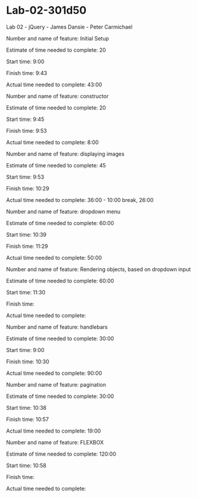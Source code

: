 # Lab-02-301d50
Lab 02 - jQuery - James Dansie - Peter Carmichael


Number and name of feature: Initial Setup

Estimate of time needed to complete: 20

Start time: 9:00

Finish time: 9:43

Actual time needed to complete: 43:00

<!-- ------------------------------------------- -->

Number and name of feature: constructor

Estimate of time needed to complete: 20

Start time: 9:45

Finish time: 9:53

Actual time needed to complete: 8:00

<!-- ------------------------------------------- -->

Number and name of feature: displaying images

Estimate of time needed to complete: 45

Start time: 9:53

Finish time: 10:29

Actual time needed to complete: 36:00 - 10:00 break, 26:00

<!-- ------------------------------------------- -->

Number and name of feature: dropdown menu

Estimate of time needed to complete: 60:00

Start time: 10:39

Finish time: 11:29

Actual time needed to complete: 50:00

<!-- ------------------------------------------- -->

Number and name of feature: Rendering objects, based on dropdown input

Estimate of time needed to complete: 60:00

Start time: 11:30

Finish time:

Actual time needed to complete:

<!-- ------------------------------------------- -->

Number and name of feature: handlebars

Estimate of time needed to complete: 30:00

Start time: 9:00

Finish time: 10:30

Actual time needed to complete: 90:00


<!-- ------------------------------------------- -->

Number and name of feature: pagination

Estimate of time needed to complete: 30:00

Start time: 10:38

Finish time: 10:57

Actual time needed to complete: 19:00

<!-- ------------------------------------------- -->

Number and name of feature: FLEXBOX

Estimate of time needed to complete: 120:00

Start time: 10:58

Finish time: 

Actual time needed to complete: 





